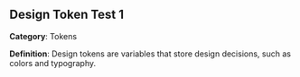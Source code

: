 ## Design Token Test 1

**Category**: Tokens

**Definition**: Design tokens are variables that store design decisions, such as colors and typography.
